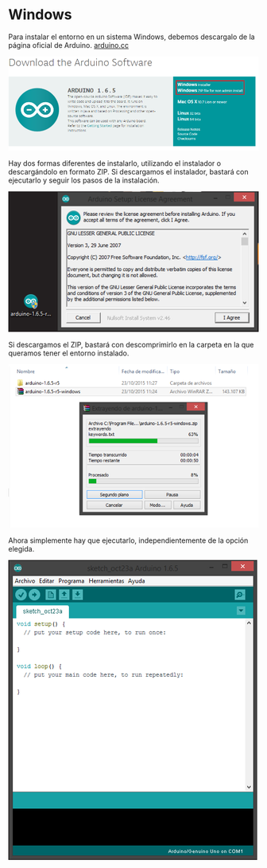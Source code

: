 # Windows

Para instalar el entorno en un sistema Windows, debemos descargalo de la página oficial de Arduino. [arduino.cc](http://www.arduino.cc/en/Main/Software)

![Descargararduinowindows](windows1.png)

Hay dos formas diferentes de instalarlo, utilizando el instalador o descargándolo en formato ZIP. Si descargamos el instalador, bastará con ejecutarlo y seguir los pasos de la instalación.

![Instaladorarduinowindows](windows2.png)

Si descargamos el ZIP, bastará con descomprimirlo en la carpeta en la que queramos tener el entorno instalado.

![ZIParduinowindows](windows3.png)

Ahora simplemente hay que ejecutarlo, independientemente de la opción elegida.

![IDEarduinowindows](windows4.png)
